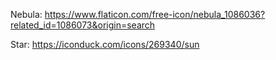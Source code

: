 Nebula:
https://www.flaticon.com/free-icon/nebula_1086036?related_id=1086073&origin=search

Star:
https://iconduck.com/icons/269340/sun